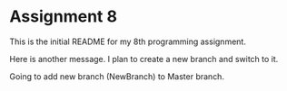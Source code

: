 # Assignment 8
This is the initial README for my 8th programming assignment.

Here is another message. I plan to create a new branch and switch to it.

Going to add new branch (NewBranch) to Master branch.
